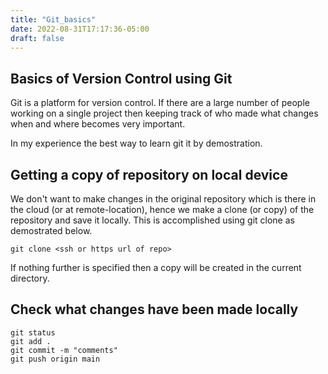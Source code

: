 ```yaml
---
title: "Git_basics"
date: 2022-08-31T17:17:36-05:00
draft: false 
---
```

## Basics of Version Control using Git

Git is a platform for version control. If there are a large number of people working on a single project then keeping track of who made what changes when and where becomes very important.   

In my experience the best way to learn git it by demostration.

## Getting a copy of repository on local device

We don't want to make changes in the original repository which is there in the cloud (or at remote-location), hence we make a clone (or copy) of the repository and save it locally. This is accomplished using git clone as demostrated below.

```Git
git clone <ssh or https url of repo>
```
If nothing further is specified then a copy will be created in the current directory.


## Check what changes have been made locally

```git
git status
git add .
git commit -m "comments"
git push origin main
```
